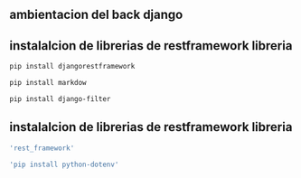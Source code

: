 ## ambientacion del back django 
## instalalcion de librerias de restframework libreria

```bash
pip install djangorestframework
```
```bash
pip install markdow
```
```bash
pip install django-filter
```
## instalalcion de librerias de restframework libreria

```bash
'rest_framework'
```
```bash 
'pip install python-dotenv'
